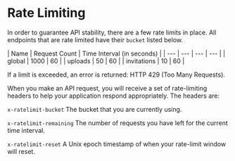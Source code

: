 # Rate Limiting

In order to guarantee API stability, there are a few rate limits in place. All endpoints that are rate limited have their `bucket` listed below. 

| Name | Request Count | Time Interval \(in seconds\) |
| --- | --- | --- | --- |
| global | 1000 | 60 |
| uploads | 50 | 60 |
| invitations | 10 | 60 |

If a limit is exceeded, an error is returned: HTTP 429 \(Too Many Requests\).

When you make an API request, you will receive a set of rate-limiting headers to help your application respond appropriately. The headers are:

`x-ratelimit-bucket` The bucket that you are currently using.

`x-ratelimit-remaining` The number of requests you have left for the current time interval.

`x-ratelimit-reset` A Unix epoch timestamp of when your rate-limit window will reset.

